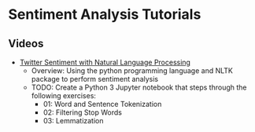 # Sentiment Analysis Tutorials

## Videos
* [Twitter Sentiment with Natural Language Processing](https://www.youtube.com/watch?v=-Geyq4yAbsQ)
  * Overview: Using the python programming language and NLTK package to perform sentiment analysis
  * TODO: Create a Python 3 Jupyter notebook that steps through the following exercises:
    * 01: Word and Sentence Tokenization
    * 02: Filtering Stop Words
    * 03: Lemmatization
